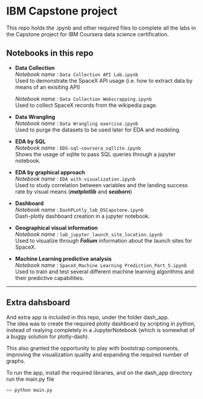 # IBM Capstone project

This repo holds the .ipynb and other required files to complete all the
labs in the Capstone project for
IBM Coursera data science certification.

## Notebooks in this repo

+ **Data Collection**  
    *Notebook name* : `Data Collection API Lab.ipynb`  
    Used to demonstrate the SpaceX API usage
    (i.e. how to extract data by means of an exisiting API)

    *Notebook name* : `Data Collection Webscrapping.ipynb`  
    Used to collect SpaceX records from the wikipedia page.

+ **Data Wrangling**  
    *Notebook name* : `Data Wrangling exercise.ipynb`  
    Used to purge the datasets to be used later for EDA and modeling.

+ **EDA by SQL**  
    *Notebook name* : `EDS-sql-coursera_sqllite.ipynb`  
    Shows the usage of sqlite to pass SQL
    queries through a jupyter notebook.

+ **EDA by graphical approach**  
    *Notebook name* : `EDA with visualization.ipynb`  
    Used to study correlation between variables and the
    landing success rate by visual means (***matplotlib*** and ***seaborn***)

+ **Dashboard**  
    *Notebook name* : `DashPLotly_lab_DSCapstone.ipynb`  
    Dash-plotly dashboard creation in a jupyter notebook.

+ **Geographical visual information**  
    *Notebook name* : `lab_jupyter_launch_site_location.ipynb`  
    Used to visualize through ***Folium*** information about the
    launch sites for SpaceX.

+ **Machine Learning predictive analysis**  
    *Notebook name* : `SpaceX_Machine Learning Prediction_Part_5.ipynb`  
    Used to train and test several different machine learning
    algorithms and their predictive capabilities.

* * *

## Extra dahsboard

And extra app is included in this repo, under the folder dash_app.  
The idea was to create the required plotly dashboard by scripting
in python, instead of realying completely in a JupyterNotebook
(which is somewhat of a buggy solution for plotly-dash).  

This also granted the opportunity to play with bootstrap components,
improving the visualization quality and expanding the required number of graphs.

To run the app, install the required libraries, and on the dash_app directory
run the main.py file

```bash
>> python main.py
```
